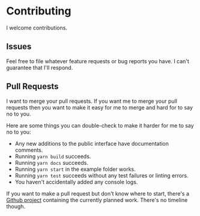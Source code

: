 # Contributing

I welcome contributions.

## Issues

Feel free to file whatever feature requests or bug reports you have. I can't guarantee that I'll respond.

## Pull Requests

I want to merge your pull requests. If you want me to merge your pull requests then you want to make it easy for me to merge and hard for to say no to you.

Here are some things you can double-check to make it harder for me to say no to you:

* Any new additions to the public interface have documentation comments.
* Running `yarn build` succeeds.
* Running `yarn docs` succeeds.
* Running `yarn start` in the example folder works.
* Running `yarn test` succeeds without any test failures or linting errors.
* You haven't accidentally added any console logs.

If you want to make a pull request but don't know where to start, there's a [Github project](https://github.com/users/rheber/projects/4) containing the currently planned work. There's no timeline though.
